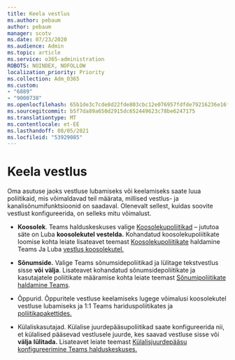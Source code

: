 ```yaml
---
title: Keela vestlus
ms.author: pebaum
author: pebaum
manager: scotv
ms.date: 07/23/2020
ms.audience: Admin
ms.topic: article
ms.service: o365-administration
ROBOTS: NOINDEX, NOFOLLOW
localization_priority: Priority
ms.collection: Adm_O365
ms.custom:
- "6889"
- "9000738"
ms.openlocfilehash: 65b1de3c7cde8d22fde803cbc12e076957fdfde79216236e16f22ad0ba2222ef
ms.sourcegitcommit: b5f7da89a650d2915dc652449623c78be6247175
ms.translationtype: MT
ms.contentlocale: et-EE
ms.lasthandoff: 08/05/2021
ms.locfileid: "53929085"
---
```

# <a name="disable-chat"></a>Keela vestlus

Oma asutuse jaoks vestluse lubamiseks või keelamiseks saate luua poliitikaid, mis võimaldavad teil määrata, millised vestlus- ja kanalisõnumifunktsioonid on saadaval. Olenevalt sellest, kuidas soovite vestlust konfigureerida, on selleks mitu võimalust.

- **Koosolek**. Teams halduskeskuses valige [Koosolekupoliitikad](https://admin.teams.microsoft.com/) – jututoa säte on Luba **koosolekutel vestelda.** Kohandatud koosolekupoliitikate loomise kohta leiate lisateavet teemast [Koosolekupoliitikate](/microsoftteams/meeting-policies-in-teams) haldamine Teams Ja Luba [vestlus koosolekutel.](/microsoftteams/meeting-policies-in-teams#allow-chat-in-meetings)

- **Sõnumside.** Valige Teams sõnumsidepoliitikad ja [](https://admin.teams.microsoft.com/)lülitage tekstvestlus sisse **või** **välja**. Lisateavet kohandatud sõnumsidepoliitikate ja kasutajatele poliitikate määramise kohta leiate teemast [Sõnumipoliitikate haldamine Teams](/microsoftteams/messaging-policies-in-teams).

- Õppurid. Õppuritele vestluse keelamiseks lugege võimalusi koosolekutel vestluse lubamiseks ja 1:1 Teams hariduspoliitikates ja [poliitikapakettides.](/microsoftteams/policy-packages-edu)

- Külaliskasutajad. Külalise juurdepääsupoliitikad saate konfigureerida nii, et külalised pääsevad vestlusele juurde, kes saavad vestluse sisse või **välja** **lülitada.** Lisateavet leiate teemast [Külalisjuurdepääsu konfigureerimine Teams halduskeskuses.](/microsoftteams/set-up-guests#configure-guest-access-in-the-teams-admin-center)




